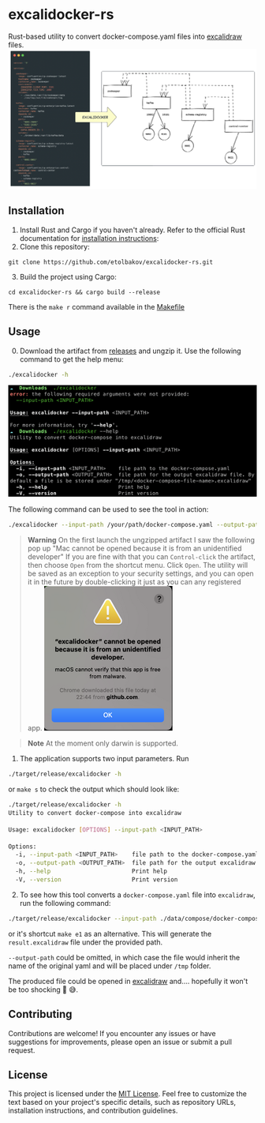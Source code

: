 # excalidocker-rs
Rust-based utility to convert docker-compose.yaml files into [excalidraw](https://excalidraw.com/) files.
![excalidocker](./data/img/excalidocker.png)


## Installation

1. Install Rust and Cargo if you haven't already. Refer to the official Rust documentation for [installation instructions](https://www.rust-lang.org/tools/install):
2. Clone this repository:
```shell
git clone https://github.com/etolbakov/excalidocker-rs.git
```
3. Build the project using Cargo:
```shell
cd excalidocker-rs && cargo build --release
```
There is the `make r` command available in the [Makefile](/Makefile) 

## Usage
0. Download the artifact from [releases](https://github.com/etolbakov/excalidocker-rs/releases) and ungzip it. 
Use the following command to get the help menu:
```sh
./excalidocker -h
```
![release-artifact-output](./data/img/release-artifact-output.png)

The following command can be used to see the tool in action:
```sh
./excalidocker --input-path /your/path/docker-compose.yaml --output-path /your/path/result.excalidraw
```

> **Warning**
> On the first launch the ungzipped artifact I saw the following pop up
> "Mac cannot be opened because it is from an unidentified developer" 
> If you are fine with that you can `Control-click` the artifact, then choose `Open` from the shortcut menu. 
> Click `Open`. The utility will be saved as an exception to your security settings, 
> and you can open it in the future by double-clicking it just as you can any registered app.
![mac-warning](./data/img/mac-warning.png)


> **Note**
> At the moment only darwin is supported.

1. The application supports two input parameters. Run
```sh
./target/release/excalidocker -h
```
or `make s` to check the output which should look like:

```sh
./target/release/excalidocker -h
Utility to convert docker-compose into excalidraw

Usage: excalidocker [OPTIONS] --input-path <INPUT_PATH>

Options:
  -i, --input-path <INPUT_PATH>    file path to the docker-compose.yaml
  -o, --output-path <OUTPUT_PATH>  file path for the output excalidraw file. By default a file is be stored under "/tmp/<docker-compose-file-name>.excalidraw"
  -h, --help                       Print help
  -V, --version                    Print version
```

2. To see how this tool converts a `docker-compose.yaml` file into `excalidraw`, run the following command:
```sh
./target/release/excalidocker --input-path ./data/compose/docker-compose.yaml --output-path /your/path/result.excalidraw
```
or it's shortcut `make e1` as an alternative. This will generate the `result.excalidraw` file under the provided path.

`--output-path` could be omitted, in which case the file would inherit the name of the original yaml and will be placed under `/tmp` folder.

The produced file could be opened in [excalidraw](https://excalidraw.com/) and.... hopefully it won't be too shocking 👻 😅.

## Contributing

Contributions are welcome! If you encounter any issues or have suggestions for improvements, please open an issue or submit a pull request.

## License

This project is licensed under the [MIT License](./LICENSE).
Feel free to customize the text based on your project's specific details, such as repository URLs, installation instructions, and contribution guidelines.

